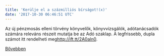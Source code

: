 ```yaml
---
title: 'Kerülje el a százmilliós bírságot!(x)'
date: '2017-10-30 06:46:51 UTC'
---
```


Az új pénzmosás elleni törvény könyvelők, könyvvizsgálók, adótanácsadók számára releváns részeit mutatja be az Adó szaklap. A legfrissebb, dupla számot itt rendelheti meg<http://ift.tt/2A0aln0>.


[Bővebben](http://ift.tt/2xyqRsv)
